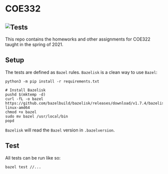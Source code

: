 # COE332
![Tests](https://github.com/alexwitt23/alw4364_coe332/workflows/tests/badge.svg)
----

This repo contains the homeworks and other assignments for COE322 taught in the
spring of 2021.

## Setup

The tests are defined as `Bazel` rules. `Bazelisk` is a clean way to use `Bazel`:

```
python3 -m pip install -r requirements.txt

# Install Bazelisk
pushd $(mktemp -d)
curl -fL -o bazel https://github.com/bazelbuild/bazelisk/releases/download/v1.7.4/bazelisk-linux-amd64
chmod +x bazel
sudo mv bazel /usr/local/bin
popd
```

`Bazelisk` will read the `Bazel` version in `.bazelversion`.


## Test

All tests can be run like so:
```
bazel test //...
```
